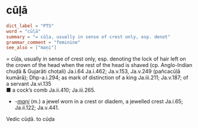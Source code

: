 # cūḷā

``` toml
dict_label = "PTS"
word = "cūḷā"
summary = "= cūḷa, usually in sense of crest only, esp. denot"
grammar_comment = "feminine"
see_also = ["maṇi"]
```

= cūḷa, usually in sense of crest only, esp. denoting the lock of hair left on the crown of the head when the rest of the head is shaved (cp. Anglo\-Indian chuḍā & Gujarāti choṭali) Ja.i.64 Ja.i.462; Ja.v.153, Ja.v.249 (pañcacūḷā kumārā); Dhp\-a.i.294; as mark of distinction of a king Ja.iii.211; Ja.v.187; of a servant Ja.vi.135  
■ a cock’s comb Ja.ii.410; Ja.iii.265.

* *\-[maṇi](maṇi.md)* (m.) a jewel worn in a crest or diadem, a jewelled crest Ja.i.65; Ja.ii.122; Ja.v.441.

Vedic cūḍā. to cūḍa


